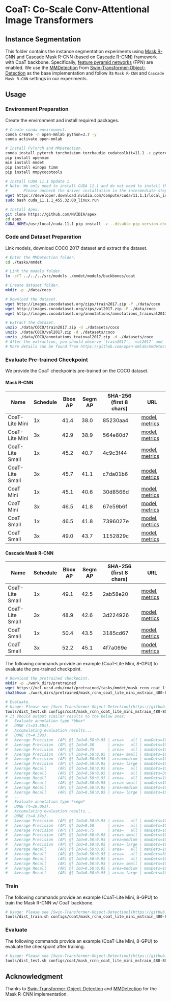 # CoaT: Co-Scale Conv-Attentional Image Transformers

## Instance Segmentation
This folder contains the instance segmentation experiments using [Mask R-CNN](https://arxiv.org/abs/1703.06870) and Cascade Mask R-CNN (based on [Cascade R-CNN](https://arxiv.org/abs/1906.09756)) framework with CoaT backbone. Specifically, [feature pyramid networks](https://arxiv.org/abs/1612.03144) (FPN) are enabled. We use the [MMDetection](https://github.com/open-mmlab/mmdetection) from [Swin-Transformer-Object-Detection](https://github.com/SwinTransformer/Swin-Transformer-Object-Detection) as the base implementation and follow its `Mask R-CNN` and `Cascade Mask R-CNN` settings in our experiments.

## Usage
### Environment Preparation
Create the environment and install required packages.
   ```bash
   # Create conda environment.
   conda create -n open-mmlab python=3.7 -y
   conda activate open-mmlab

   # Install PyTorch and MMDetection.
   conda install pytorch torchvision torchaudio cudatoolkit=11.1 -c pytorch -c nvidia
   pip install openmim
   mim install mmdet
   pip install einops timm
   pip install mmpycocotools

   # Install CUDA 11.1 Update 1.
   # Note: We only need to install CUDA 11.1 and do not need to install the NVIDIA driver in this package.
   #       Please uncheck the driver installation in the intermediate steps.
   wget https://developer.download.nvidia.com/compute/cuda/11.1.1/local_installers/cuda_11.1.1_455.32.00_linux.run
   sudo bash cuda_11.1.1_455.32.00_linux.run

   # Install Apex.
   git clone https://github.com/NVIDIA/apex
   cd apex
   CUDA_HOME=/usr/local/cuda-11.1 pip install -v --disable-pip-version-check --no-cache-dir --global-option="--cpp_ext" --global-option="--cuda_ext" ./
   ```

### Code and Dataset Preparation
Link models, download COCO 2017 dataset and extract the dataset.
   ```bash
   # Enter the MMDetection folder.
   cd ./tasks/mmdet

   # Link the models folder.
   ln -sfT ../../../src/models ./mmdet/models/backbones/coat

   # Create dataset folder.
   mkdir -p ./data/coco

   # Download the dataset.
   wget http://images.cocodataset.org/zips/train2017.zip -P ./data/coco
   wget http://images.cocodataset.org/zips/val2017.zip -P ./data/coco
   wget http://images.cocodataset.org/annotations/annotations_trainval2017.zip -P ./data/coco

   # Extract the dataset.
   unzip ./data/COCO/train2017.zip -d ./datasets/coco
   unzip ./data/COCO/val2017.zip -d ./datasets/coco
   unzip ./data/COCO/annotations_trainval2017.zip -d ./datasets/coco
   # After the extraction, you should observe `train2017`, `val2017` and `annotations` folders in ./datasets/coco.
   # More details can be found from https://github.com/open-mmlab/mmdetection/blob/master/docs/1_exist_data_model.md.
   ```

### Evaluate Pre-trained Checkpoint
We provide the CoaT checkpoints pre-trained on the COCO dataset.

#### Mask R-CNN
| Name | Schedule | Bbox AP | Segm AP | SHA-256 (first 8 chars) | URL |
| --- | --- | --- | --- | --- | --- |
| CoaT-Lite Mini | 1x | 41.4 | 38.0 | 85230aa4 |[model](https://vcl.ucsd.edu/coat/pretrained/tasks/mmdet/mask_rcnn_coat_lite_mini_mstrain_480-800_adamw_1x_coco_85230aa4.pth), [metrics](https://vcl.ucsd.edu/coat/pretrained/tasks/mmdet/mask_rcnn_coat_lite_mini_mstrain_480-800_adamw_1x_coco_85230aa4.json) |
| CoaT-Lite Mini | 3x | 42.9 | 38.9 | 564e80d7 |[model](https://vcl.ucsd.edu/coat/pretrained/tasks/mmdet/mask_rcnn_coat_lite_mini_mstrain_480-800_adamw_3x_coco_564e80d7.pth), [metrics](https://vcl.ucsd.edu/coat/pretrained/tasks/mmdet/mask_rcnn_coat_lite_mini_mstrain_480-800_adamw_3x_coco_564e80d7.json) |
| CoaT-Lite Small | 1x | 45.2 | 40.7 | 4c9c3f44 |[model](https://vcl.ucsd.edu/coat/pretrained/tasks/mmdet/mask_rcnn_coat_lite_small_mstrain_480-800_adamw_1x_coco_4c9c3f44.pth), [metrics](https://vcl.ucsd.edu/coat/pretrained/tasks/mmdet/mask_rcnn_coat_lite_small_mstrain_480-800_adamw_1x_coco_4c9c3f44.json) |
| CoaT-Lite Small | 3x | 45.7 | 41.1 | c7da01b6 |[model](https://vcl.ucsd.edu/coat/pretrained/tasks/mmdet/mask_rcnn_coat_lite_small_mstrain_480-800_adamw_3x_coco_c7da01b6.pth), [metrics](https://vcl.ucsd.edu/coat/pretrained/tasks/mmdet/mask_rcnn_coat_lite_small_mstrain_480-800_adamw_3x_coco_c7da01b6.json) |
| CoaT Mini | 1x | 45.1 | 40.6 | 30d8566d |[model](https://vcl.ucsd.edu/coat/pretrained/tasks/mmdet/mask_rcnn_coat_mini_mstrain_480-800_adamw_1x_coco_30d8566d.pth), [metrics](https://vcl.ucsd.edu/coat/pretrained/tasks/mmdet/mask_rcnn_coat_mini_mstrain_480-800_adamw_1x_coco_30d8566d.json) |
| CoaT Mini | 3x | 46.5 | 41.8 | 67e59b6f |[model](https://vcl.ucsd.edu/coat/pretrained/tasks/mmdet/mask_rcnn_coat_mini_mstrain_480-800_adamw_3x_coco_67e59b6f.pth), [metrics](https://vcl.ucsd.edu/coat/pretrained/tasks/mmdet/mask_rcnn_coat_mini_mstrain_480-800_adamw_3x_coco_67e59b6f.json) |
| CoaT Small | 1x | 46.5 | 41.8 | 7396027e |[model](https://vcl.ucsd.edu/coat/pretrained/tasks/mmdet/mask_rcnn_coat_small_mstrain_480-800_adamw_1x_coco_7396027e.pth), [metrics](https://vcl.ucsd.edu/coat/pretrained/tasks/mmdet/mask_rcnn_coat_small_mstrain_480-800_adamw_1x_coco_7396027e.json) |
| CoaT Small | 3x | 49.0 | 43.7 | 1152829c |[model](https://vcl.ucsd.edu/coat/pretrained/tasks/mmdet/mask_rcnn_coat_small_mstrain_480-800_adamw_3x_coco_1152829c.pth), [metrics](https://vcl.ucsd.edu/coat/pretrained/tasks/mmdet/mask_rcnn_coat_small_mstrain_480-800_adamw_3x_coco_1152829c.json) |

#### Cascade Mask R-CNN
| Name | Schedule | Bbox AP | Segm AP | SHA-256 (first 8 chars) | URL |
| --- | --- | --- | --- | --- | --- |
| CoaT-Lite Small | 1x | 49.1 | 42.5 | 2ab58e20 |[model](https://vcl.ucsd.edu/coat/pretrained/tasks/mmdet/cascade_mask_rcnn_coat_lite_small_mstrain_480-800_giou_4conv1f_adamw_1x_coco_2ab58e20.pth), [metrics](https://vcl.ucsd.edu/coat/pretrained/tasks/mmdet/cascade_mask_rcnn_coat_lite_small_mstrain_480-800_giou_4conv1f_adamw_1x_coco_2ab58e20.json) |
| CoaT-Lite Small | 3x | 48.9 | 42.6 | 3d224926 |[model](https://vcl.ucsd.edu/coat/pretrained/tasks/mmdet/cascade_mask_rcnn_coat_lite_small_mstrain_480-800_giou_4conv1f_adamw_3x_coco_3d224926.pth), [metrics](https://vcl.ucsd.edu/coat/pretrained/tasks/mmdet/cascade_mask_rcnn_coat_lite_small_mstrain_480-800_giou_4conv1f_adamw_3x_coco_3d224926.json) |
| CoaT Small | 1x | 50.4 | 43.5 | 3185cd67 |[model](https://vcl.ucsd.edu/coat/pretrained/tasks/mmdet/cascade_mask_rcnn_coat_small_mstrain_480-800_giou_4conv1f_adamw_1x_coco_3185cd67.pth), [metrics](https://vcl.ucsd.edu/coat/pretrained/tasks/mmdet/cascade_mask_rcnn_coat_small_mstrain_480-800_giou_4conv1f_adamw_1x_coco_3185cd67.json) |
CoaT Small | 3x | 52.2 | 45.1 | 4f7a069e |[model](https://vcl.ucsd.edu/coat/pretrained/tasks/mmdet/cascade_mask_rcnn_coat_small_mstrain_480-800_giou_4conv1f_adamw_3x_coco_4f7a069e.pth), [metrics](https://vcl.ucsd.edu/coat/pretrained/tasks/mmdet/cascade_mask_rcnn_coat_small_mstrain_480-800_giou_4conv1f_adamw_3x_coco_4f7a069e.json) |


The following commands provide an example (CoaT-Lite Mini, 8-GPU) to evaluate the pre-trained checkpoint.
   ```bash
   # Download the pretrained checkpoint.
   mkdir -p ./work_dirs/pretrained
   wget https://vcl.ucsd.edu/coat/pretrained/tasks/mmdet/mask_rcnn_coat_lite_mini_mstrain_480-800_adamw_1x_coco_85230aa4.pth -P ./work_dirs/pretrained
   sha256sum ./work_dirs/pretrained/mask_rcnn_coat_lite_mini_mstrain_480-800_adamw_1x_coco_85230aa4.pth  # Make sure it matches the SHA-256 hash (first 8 characters) in the table.

   # Evaluate.
   # Usage: Please see [Swin-Transformer-Object-Detection](https://github.com/SwinTransformer/Swin-Transformer-Object-Detection) for more details.
   tools/dist_test.sh configs/coat/mask_rcnn_coat_lite_mini_mstrain_480-800_adamw_1x_coco.py './work_dirs/pretrained/mask_rcnn_coat_lite_mini_mstrain_480-800_adamw_1x_coco_85230aa4.pth' 8 --eval bbox segm
   # It should output similar results to the below ones:
   #   Evaluate annotation type *bbox*
   #   DONE (t=23.50s).
   #   Accumulating evaluation results...
   #   DONE (t=4.39s).
   #   Average Precision  (AP) @[ IoU=0.50:0.95 | area=   all | maxDets=100 ] = 0.415
   #   Average Precision  (AP) @[ IoU=0.50      | area=   all | maxDets=1000 ] = 0.640
   #   Average Precision  (AP) @[ IoU=0.75      | area=   all | maxDets=1000 ] = 0.450
   #   Average Precision  (AP) @[ IoU=0.50:0.95 | area= small | maxDets=1000 ] = 0.268
   #   Average Precision  (AP) @[ IoU=0.50:0.95 | area=medium | maxDets=1000 ] = 0.449
   #   Average Precision  (AP) @[ IoU=0.50:0.95 | area= large | maxDets=1000 ] = 0.529
   #   Average Recall     (AR) @[ IoU=0.50:0.95 | area=   all | maxDets=100 ] = 0.550
   #   Average Recall     (AR) @[ IoU=0.50:0.95 | area=   all | maxDets=300 ] = 0.550
   #   Average Recall     (AR) @[ IoU=0.50:0.95 | area=   all | maxDets=1000 ] = 0.550
   #   Average Recall     (AR) @[ IoU=0.50:0.95 | area= small | maxDets=1000 ] = 0.385
   #   Average Recall     (AR) @[ IoU=0.50:0.95 | area=medium | maxDets=1000 ] = 0.585
   #   Average Recall     (AR) @[ IoU=0.50:0.95 | area= large | maxDets=1000 ] = 0.674
   #   ...
   #   Evaluate annotation type *segm*
   #   DONE (t=28.06s).
   #   Accumulating evaluation results...
   #   DONE (t=4.34s).
   #   Average Precision  (AP) @[ IoU=0.50:0.95 | area=   all | maxDets=100 ] = 0.380
   #   Average Precision  (AP) @[ IoU=0.50      | area=   all | maxDets=1000 ] = 0.607
   #   Average Precision  (AP) @[ IoU=0.75      | area=   all | maxDets=1000 ] = 0.406
   #   Average Precision  (AP) @[ IoU=0.50:0.95 | area= small | maxDets=1000 ] = 0.225
   #   Average Precision  (AP) @[ IoU=0.50:0.95 | area=medium | maxDets=1000 ] = 0.415
   #   Average Precision  (AP) @[ IoU=0.50:0.95 | area= large | maxDets=1000 ] = 0.512
   #   Average Recall     (AR) @[ IoU=0.50:0.95 | area=   all | maxDets=100 ] = 0.505
   #   Average Recall     (AR) @[ IoU=0.50:0.95 | area=   all | maxDets=300 ] = 0.505
   #   Average Recall     (AR) @[ IoU=0.50:0.95 | area=   all | maxDets=1000 ] = 0.505
   #   Average Recall     (AR) @[ IoU=0.50:0.95 | area= small | maxDets=1000 ] = 0.329
   #   Average Recall     (AR) @[ IoU=0.50:0.95 | area=medium | maxDets=1000 ] = 0.541
   #   Average Recall     (AR) @[ IoU=0.50:0.95 | area= large | maxDets=1000 ] = 0.653
   ```
   
### Train
The following commands provide an example (CoaT-Lite Mini, 8-GPU) to train the Mask R-CNN w/ CoaT backbone.
   ```bash
   # Usage: Please see [Swin-Transformer-Object-Detection](https://github.com/SwinTransformer/Swin-Transformer-Object-Detection) for more details.
   tools/dist_train.sh configs/coat/mask_rcnn_coat_lite_mini_mstrain_480-800_adamw_1x_coco.py 8 --cfg-options model.pretrained="../../output/pretrained/coat_lite_mini_6b4a8ae5.pth"
   ```

### Evaluate
The following commands provide an example (CoaT-Lite Mini, 8-GPU) to evaluate the checkpoint after training.
   ```bash
   # Usage: Please see [Swin-Transformer-Object-Detection](https://github.com/SwinTransformer/Swin-Transformer-Object-Detection) for more details.
   tools/dist_test.sh configs/coat/mask_rcnn_coat_lite_mini_mstrain_480-800_adamw_1x_coco.py './work_dirs/mask_rcnn_coat_lite_mini_mstrain_480-800_adamw_1x_coco/epoch_12.pth' 8 --eval bbox segm
   ```

## Acknowledgment
Thanks to [Swin-Transformer-Object-Detection](https://github.com/SwinTransformer/Swin-Transformer-Object-Detection) and [MMDetection](https://github.com/open-mmlab/mmdetection) for the Mask R-CNN implementation.